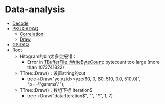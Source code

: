 # Data-analysis

  - [Decode](./位运算/README.md)
  - [PKUXIADAQ](https://github.com/wuhongyi/PKUXIADAQ)
    - [Correlation](./PKUXIADAQ/correlation)
    - [Draw](./PKUXIADAQ/Draw)
  - [GSIDAQ](./GSIDAQ)
  - Root
    - Hitogram的bin太多会报错：
      - Error in <TBufferFile::WriteByteCount>: bytecount too large (more than 1073741822)
    - TTree::Draw()：设置string的cut
      - tree->Draw("ye:yzid>>yze(60, 0, 60, 510, 0.0, 510.0)", "p==\\"gamma\\"");
    - TTree::Draw()：数组下标 Iteration$
      - tree->Draw("data:Iteration$", "", "*", 1, 7)
